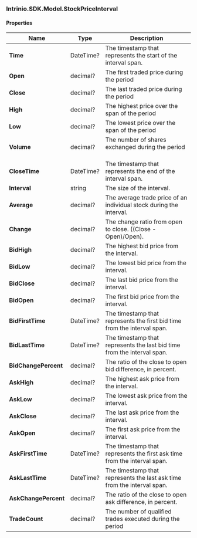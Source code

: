 [//]: # (CLASS:Intrinio.SDK.Model.StockPriceInterval)

[//]: # (KIND:object)

### Intrinio.SDK.Model.StockPriceInterval
#### Properties

[//]: # (START_DEFINITION)

Name | Type | Description
------------ | ------------- | -------------
**Time** | DateTime? | The timestamp that represents the start of the interval span. &nbsp;
**Open** | decimal? | The first traded price during the period &nbsp;
**Close** | decimal? | The last traded price during the period &nbsp;
**High** | decimal? | The highest price over the span of the period &nbsp;
**Low** | decimal? | The lowest price over the span of the period &nbsp;
**Volume** | decimal? | The number of shares exchanged during the period &nbsp;
**CloseTime** | DateTime? | The timestamp that represents the end of the interval span. &nbsp;
**Interval** | string | The size of the interval. &nbsp;
**Average** | decimal? | The average trade price of an individual stock during the interval. &nbsp;
**Change** | decimal? | The change ratio from open to close.  ((Close - Open)/Open). &nbsp;
**BidHigh** | decimal? | The highest bid price from the interval. &nbsp;
**BidLow** | decimal? | The lowest bid price from the interval. &nbsp;
**BidClose** | decimal? | The last bid price from the interval. &nbsp;
**BidOpen** | decimal? | The first bid price from the interval. &nbsp;
**BidFirstTime** | DateTime? | The timestamp that represents the first bid time from the interval span. &nbsp;
**BidLastTime** | DateTime? | The timestamp that represents the last bid time from the interval span. &nbsp;
**BidChangePercent** | decimal? | The ratio of the close to open bid difference, in percent. &nbsp;
**AskHigh** | decimal? | The highest ask price from the interval. &nbsp;
**AskLow** | decimal? | The lowest ask price from the interval. &nbsp;
**AskClose** | decimal? | The last ask price from the interval. &nbsp;
**AskOpen** | decimal? | The first ask price from the interval. &nbsp;
**AskFirstTime** | DateTime? | The timestamp that represents the first ask time from the interval span. &nbsp;
**AskLastTime** | DateTime? | The timestamp that represents the last ask time from the interval span. &nbsp;
**AskChangePercent** | decimal? | The ratio of the close to open ask difference, in percent. &nbsp;
**TradeCount** | decimal? | The number of qualified trades executed during the period &nbsp;

[//]: # (END_DEFINITION)


